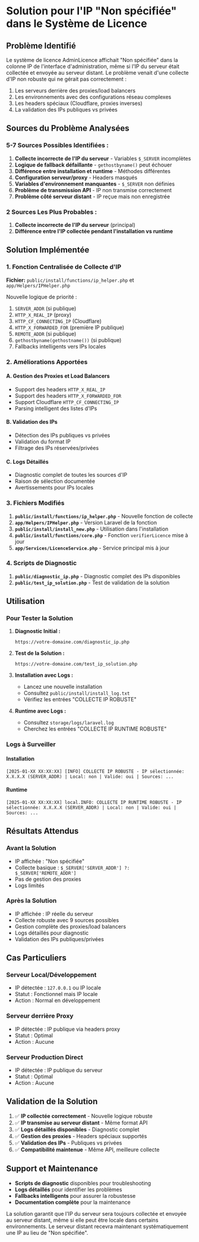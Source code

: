 # Solution pour l'IP "Non spécifiée" dans le Système de Licence

## Problème Identifié

Le système de licence AdminLicence affichait "Non spécifiée" dans la colonne IP de l'interface d'administration, même si l'IP du serveur était collectée et envoyée au serveur distant. Le problème venait d'une collecte d'IP non robuste qui ne gérait pas correctement :

1. Les serveurs derrière des proxies/load balancers
2. Les environnements avec des configurations réseau complexes
3. Les headers spéciaux (Cloudflare, proxies inverses)
4. La validation des IPs publiques vs privées

## Sources du Problème Analysées

### 5-7 Sources Possibles Identifiées :
1. **Collecte incorrecte de l'IP du serveur** - Variables `$_SERVER` incomplètes
2. **Logique de fallback défaillante** - `gethostbyname()` peut échouer
3. **Différence entre installation et runtime** - Méthodes différentes
4. **Configuration serveur/proxy** - Headers masqués
5. **Variables d'environnement manquantes** - `$_SERVER` non définies
6. **Problème de transmission API** - IP non transmise correctement
7. **Problème côté serveur distant** - IP reçue mais non enregistrée

### 2 Sources Les Plus Probables :
1. **Collecte incorrecte de l'IP du serveur** (principal)
2. **Différence entre l'IP collectée pendant l'installation vs runtime**

## Solution Implémentée

### 1. Fonction Centralisée de Collecte d'IP

**Fichier:** `public/install/functions/ip_helper.php` et `app/Helpers/IPHelper.php`

Nouvelle logique de priorité :
1. `SERVER_ADDR` (si publique)
2. `HTTP_X_REAL_IP` (proxy)
3. `HTTP_CF_CONNECTING_IP` (Cloudflare)
4. `HTTP_X_FORWARDED_FOR` (première IP publique)
5. `REMOTE_ADDR` (si publique)
6. `gethostbyname(gethostname())` (si publique)
7. Fallbacks intelligents vers IPs locales

### 2. Améliorations Apportées

#### A. Gestion des Proxies et Load Balancers
- Support des headers `HTTP_X_REAL_IP`
- Support des headers `HTTP_X_FORWARDED_FOR`
- Support Cloudflare `HTTP_CF_CONNECTING_IP`
- Parsing intelligent des listes d'IPs

#### B. Validation des IPs
- Détection des IPs publiques vs privées
- Validation du format IP
- Filtrage des IPs réservées/privées

#### C. Logs Détaillés
- Diagnostic complet de toutes les sources d'IP
- Raison de sélection documentée
- Avertissements pour IPs locales

### 3. Fichiers Modifiés

1. **`public/install/functions/ip_helper.php`** - Nouvelle fonction de collecte
2. **`app/Helpers/IPHelper.php`** - Version Laravel de la fonction
3. **`public/install/install_new.php`** - Utilisation dans l'installation
4. **`public/install/functions/core.php`** - Fonction `verifierLicence` mise à jour
5. **`app/Services/LicenceService.php`** - Service principal mis à jour

### 4. Scripts de Diagnostic

1. **`public/diagnostic_ip.php`** - Diagnostic complet des IPs disponibles
2. **`public/test_ip_solution.php`** - Test de validation de la solution

## Utilisation

### Pour Tester la Solution

1. **Diagnostic Initial :**
   ```
   https://votre-domaine.com/diagnostic_ip.php
   ```

2. **Test de la Solution :**
   ```
   https://votre-domaine.com/test_ip_solution.php
   ```

3. **Installation avec Logs :**
   - Lancez une nouvelle installation
   - Consultez `public/install/install_log.txt`
   - Vérifiez les entrées "COLLECTE IP ROBUSTE"

4. **Runtime avec Logs :**
   - Consultez `storage/logs/laravel.log`
   - Cherchez les entrées "COLLECTE IP RUNTIME ROBUSTE"

### Logs à Surveiller

#### Installation
```
[2025-01-XX XX:XX:XX] [INFO] COLLECTE IP ROBUSTE - IP sélectionnée: X.X.X.X (SERVER_ADDR) | Local: non | Valide: oui | Sources: ...
```

#### Runtime
```
[2025-01-XX XX:XX:XX] local.INFO: COLLECTE IP RUNTIME ROBUSTE - IP sélectionnée: X.X.X.X (SERVER_ADDR) | Local: non | Valide: oui | Sources: ...
```

## Résultats Attendus

### Avant la Solution
- IP affichée : "Non spécifiée"
- Collecte basique : `$_SERVER['SERVER_ADDR'] ?: $_SERVER['REMOTE_ADDR']`
- Pas de gestion des proxies
- Logs limités

### Après la Solution
- IP affichée : IP réelle du serveur
- Collecte robuste avec 9 sources possibles
- Gestion complète des proxies/load balancers
- Logs détaillés pour diagnostic
- Validation des IPs publiques/privées

## Cas Particuliers

### Serveur Local/Développement
- IP détectée : `127.0.0.1` ou IP locale
- Statut : Fonctionnel mais IP locale
- Action : Normal en développement

### Serveur derrière Proxy
- IP détectée : IP publique via headers proxy
- Statut : Optimal
- Action : Aucune

### Serveur Production Direct
- IP détectée : IP publique du serveur
- Statut : Optimal
- Action : Aucune

## Validation de la Solution

1. ✅ **IP collectée correctement** - Nouvelle logique robuste
2. ✅ **IP transmise au serveur distant** - Même format API
3. ✅ **Logs détaillés disponibles** - Diagnostic complet
4. ✅ **Gestion des proxies** - Headers spéciaux supportés
5. ✅ **Validation des IPs** - Publiques vs privées
6. ✅ **Compatibilité maintenue** - Même API, meilleure collecte

## Support et Maintenance

- **Scripts de diagnostic** disponibles pour troubleshooting
- **Logs détaillés** pour identifier les problèmes
- **Fallbacks intelligents** pour assurer la robustesse
- **Documentation complète** pour la maintenance

La solution garantit que l'IP du serveur sera toujours collectée et envoyée au serveur distant, même si elle peut être locale dans certains environnements. Le serveur distant recevra maintenant systématiquement une IP au lieu de "Non spécifiée".